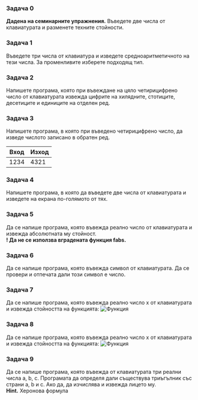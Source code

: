 ### Задача 0
**Дадена на семинарните упражнения.**
Въведете две числа от клавиатурата и разменете техните стойности.

### Задача 1

Въведете три числа от клавиатура и изведете средноаритметичното на тези числа. За променливите изберете подходящ тип.

### Задача 2

Напишете програма, която при въвеждане на цяло четирицифрено число от клавиатурата извежда цифрите на хилядните, стотиците, десетиците и единиците на отделен ред.

### Задача 3

Напишете програма, в която при въведено четирицифрено число, да изведе числото записано в обратен ред.

| Вход | Изход |
| --- | --- |
| 1234 | 4321  |


### Задача 4

Напишете програма, в която да въведете две числа от клавиатурата и изведете на екрана по-голямото от тях.

### Задача 5

Да се напише програма, която въвежда реално число от клавиатурата и извежда абсолютната му стойност.  
**! Да не се използва вградената функция fabs.**

### Задача 6

Да се напише програма, която въвежда символ от клавиатурата. Да се провери и отпечата дали този символ е число.

### Задача 7

Да се напише програма, която въвежда реално число x от клавиатурата и извежда стойността на функцията:
![Функция](https://i.imgur.com/zkqFoqE.png)

### Задача 8

Да се напише програма, която въвежда реално число x от клавиатурата и извежда стойността на функцията:
![Функция](https://i.imgur.com/5kNTSLi.png)

### Задача 9

Да се напише програма, която въвежда от клавиатурата три реални числа а, b, c. Програмата да определя дали съществува триъгълник със страни a, b и c. Ако да, да  изчислява и извежда лицето му.  
**Hint.** Херонова формула
